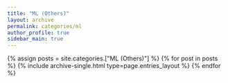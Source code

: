 ```yaml
---
title: "ML (Others)"
layout: archive
permalink: categories/ml
author_profile: true
sidebar_main: true
---
```



{% assign posts = site.categories.["ML (Others)"] %}
{% for post in posts %} {% include archive-single.html type=page.entries_layout %} {% endfor %}